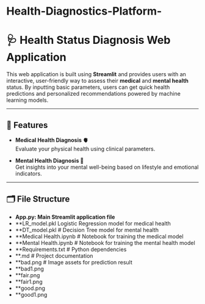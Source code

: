 # Health-Diagnostics-Platform-
# 🩺 Health Status Diagnosis Web Application

This web application is built using **Streamlit** and provides users with an interactive, user-friendly way to assess their **medical** and **mental health** status. By inputting basic parameters, users can get quick health predictions and personalized recommendations powered by machine learning models.

---

## 🚀 Features

- **Medical Health Diagnosis 🫀**  
  Evaluate your physical health using clinical parameters.

- **Mental Health Diagnosis 🧠**  
  Get insights into your mental well-being based on lifestyle and emotional indicators.

---

## 🗂️ File Structure
- **App.py: Main Streamlit application file**
- **LR_model.pkl  Logistic Regression model for medical health
- **DT_model.pkl # Decision Tree model for mental health
- **Medical Health.ipynb # Notebook for training the medical model
- **Mental Health.ipynb # Notebook for training the mental health model
- **Requirements.txt # Python dependencies
- **.md # Project documentation
- **bad.png # Image assets for prediction result
- **bad1.png
- **fair.png
- **fair1.png
- **good.png
- **good1.png





